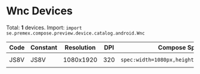 # Wnc Devices

Total: **1** devices. Import: `import se.premex.compose.preview.device.catalog.android.Wnc`

| Code | Constant | Resolution | DPI | Compose Spec | Preview Usage |
|------|----------|------------|-----|-------------|---------------|
| JS8V | JS8V | 1080x1920 | 320 | `spec:width=1080px,height=1920px,dpi=320` | `@Preview(device = Wnc.JS8V)` |

<!-- Generated automatically. Do not edit manually. -->

